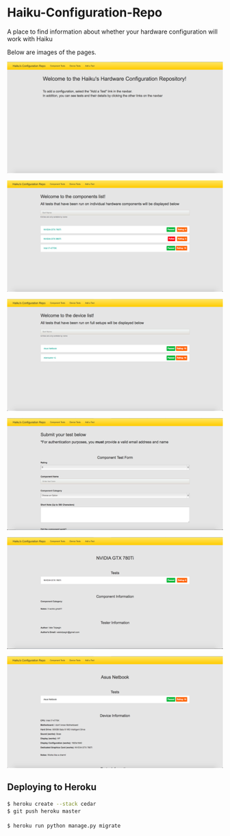 # Haiku-Configuration-Repo
A place to find information about whether your hardware configuration will work with Haiku

Below are images of the pages.

![Image of the index page](images/index.png)

![Image of the components list](images/components_list.png)

![Image of the devices list](images/devices_list.png)

![Image of the add a test page](images/add_test.png)

![Image of the component page](images/component.png)

![Image of the device page](images/device.png)

## Deploying to Heroku

```sh
$ heroku create --stack cedar
$ git push heroku master

$ heroku run python manage.py migrate
```